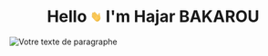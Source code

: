 <h1 align="center"><strong>Hello <img src="https://raw.githubusercontent.com/ABSphreak/ABSphreak/master/gifs/Hi.gif" width="20" height="20"> I'm Hajar BAKAROU</strong></h1>

![Votre texte de paragraphe](https://github.com/bakarouhajar/bakarouhajar/assets/105990605/137dd39a-51e7-4fd2-854f-cf1ca2b53727)
